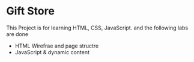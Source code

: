 # Gift Store

This Project is for learning HTML, CSS, JavaScript. and the following labs are done

- HTML Wirefrae and page structre
- JavaScript & dynamic content

